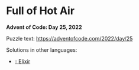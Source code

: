 # Full of Hot Air

**Advent of Code: Day 25, 2022**

Puzzle text: https://adventofcode.com/2022/day/25

Solutions in other languages:

- [💧 Elixir](../../../elixir/lib/2022/25_full_of_hot_air)
